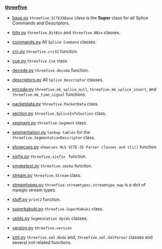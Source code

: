 ### [threefive](https://github.com/futzu/SCTE35-threefive/) 

* [base.py](https://github.com/futzu/SCTE35-threefive/blob/master/threefive/base.py)  `threefive.SCTE35Base` class is the __Super__ class for all Splice Commands and Descriptors. 
* [bitn.py](https://github.com/futzu/SCTE35-threefive/blob/master/threefive/bitn.py)  `threefive.BitBin` and `threefive.NBin` classes.
* [commands.py](https://github.com/futzu/SCTE35-threefive/blob/master/threefive/commands.py)  All `Splice Command` classes.
* [crc.py](https://github.com/futzu/scte35-threefive/blob/master/threefive/crc.py) `threefive.crc32` function.
* [cue.py ](https://github.com/futzu/SCTE35-threefive/blob/master/threefive/cue.py)  `threefive.Cue` class.
* [decode.py](https://github.com/futzu/SCTE35-threefive/blob/master/threefive/decode.py)   `threefive.decode` function.
* [descriptors.py](https://github.com/futzu/SCTE35-threefive/blob/master/threefive/descriptors.py)   All `Splice Descriptor` classes.
* [encode.py](https://github.com/futzu/threefive/blob/master/threefive/encode.py) `threefive.mk_splice_null`, `threefive.mk_splice_insert`, and `threefive.mk_time_signal` functions.
* [packetdata.py](https://github.com/futzu/threefive/blob/master/threefive/packetdata.py) `threefive.PacketData` class.
* [section.py](https://github.com/futzu/SCTE35-threefive/blob/master/threefive/section.py) `threefive.SpliceInfoSection` class.
* [segment.py](https://github.com/futzu/SCTE35-threefive/blob/master/threefive/segment.py) `threefive.Segment` class.
* [segmentation.py](https://github.com/futzu/SCTE35-threefive/blob/master/threefive/segmentation.py)  `lookup tables` for the  `threefive.SegmentationDescriptor` class.
* [showcues.py](https://github.com/futzu/threefive/blob/master/threefive/showcues.py) `showcues HLS SCTE-35 Parser classes and cli()` function.

* [sixfix.py](https://github.com/futzu/threefive/blob/master/threefive/sixfix.py) `threefive.sixfix ` function.
* [smoketest.py](https://github.com/futzu/threefive/blob/master/threefive/smoketest.py) `threefive.smoke` function.

* [stream.py](https://github.com/futzu/SCTE35-threefive/blob/master/threefive/stream.py) `threefive.Stream` class.
* [streamtypes.py](https://github.com/futzu/SCTE35-threefive/blob/master/threefive/streamtypes.py) `threefive.streamtypes.streamtype_map`  is a dict of mpegts stream types.

* [stuff.py](https://github.com/futzu/SCTE35-threefive/blob/master/threefive/stuff.py)   `print2` function.
* [superkabuki.py](https://github.com/futzu/threefive/blob/master/threefive/superkabuki.py) `threefive.SuperKabuki` class.

* [upids.py](https://github.com/futzu/SCTE35-threefive/blob/master/threefive/upids.py)   `Segmentation Upids`  classes.
* [version.py](https://github.com/futzu/SCTE35-threefive/blob/master/threefive/version.py)  `threefive.version`
* [xml.py](https://github.com/futzu/SCTE35-threefive/blob/master/threefive/xml.py)  `threefive.xml.Node` and, `threefive.xml.XmlParser` classes and several xml related functions.


